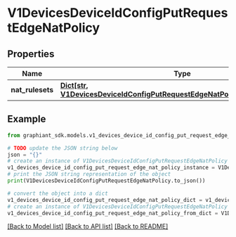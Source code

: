 # V1DevicesDeviceIdConfigPutRequestEdgeNatPolicy


## Properties

Name | Type | Description | Notes
------------ | ------------- | ------------- | -------------
**nat_rulesets** | [**Dict[str, V1DevicesDeviceIdConfigPutRequestEdgeNatPolicyNatRulesetsValue]**](V1DevicesDeviceIdConfigPutRequestEdgeNatPolicyNatRulesetsValue.md) |  | [optional] 

## Example

```python
from graphiant_sdk.models.v1_devices_device_id_config_put_request_edge_nat_policy import V1DevicesDeviceIdConfigPutRequestEdgeNatPolicy

# TODO update the JSON string below
json = "{}"
# create an instance of V1DevicesDeviceIdConfigPutRequestEdgeNatPolicy from a JSON string
v1_devices_device_id_config_put_request_edge_nat_policy_instance = V1DevicesDeviceIdConfigPutRequestEdgeNatPolicy.from_json(json)
# print the JSON string representation of the object
print(V1DevicesDeviceIdConfigPutRequestEdgeNatPolicy.to_json())

# convert the object into a dict
v1_devices_device_id_config_put_request_edge_nat_policy_dict = v1_devices_device_id_config_put_request_edge_nat_policy_instance.to_dict()
# create an instance of V1DevicesDeviceIdConfigPutRequestEdgeNatPolicy from a dict
v1_devices_device_id_config_put_request_edge_nat_policy_from_dict = V1DevicesDeviceIdConfigPutRequestEdgeNatPolicy.from_dict(v1_devices_device_id_config_put_request_edge_nat_policy_dict)
```
[[Back to Model list]](../README.md#documentation-for-models) [[Back to API list]](../README.md#documentation-for-api-endpoints) [[Back to README]](../README.md)


